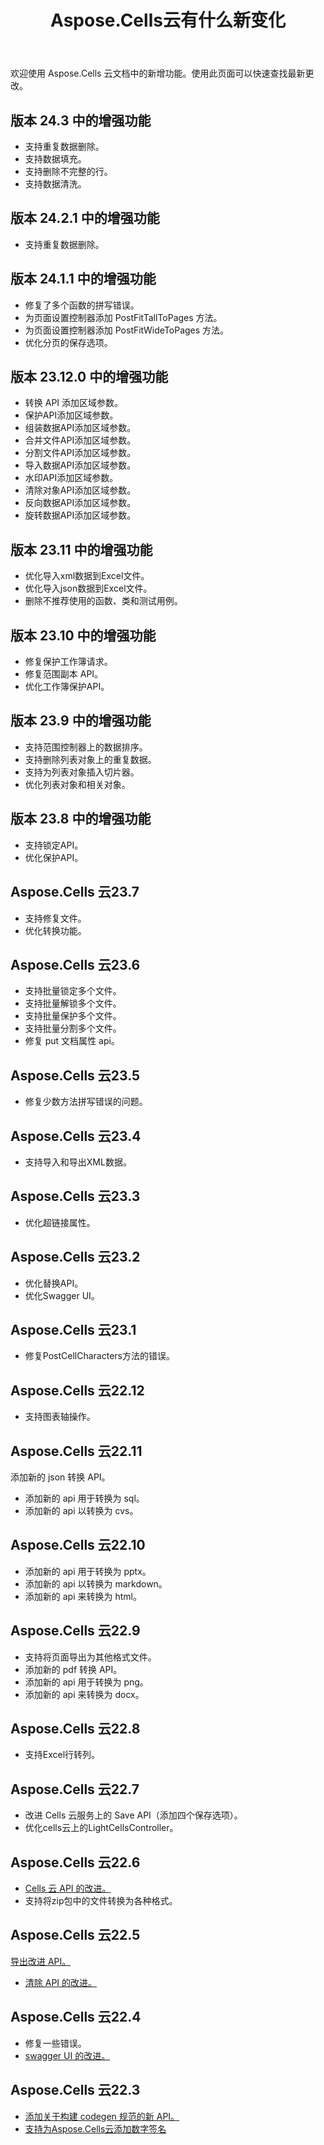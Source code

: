 ﻿---
title: Aspose.Cells云有什么新变化
second_title: Aspose.Cells Cloud Documen
linktitle: 有什么
type: docs
weight: 5
url: /zh/what-s-new-in-aspose-cells-cloud/
keywords: What's new in aspose cells cloud. Office Excel 2013,  Office Excel 2016,  Office Excel 2019，office Excel 365
description: 本页面介绍了最近版本中引入的最有趣的新 Aspose.Cells 云功能
---
欢迎使用 Aspose.Cells 云文档中的新增功能。使用此页面可以快速查找最新更改。

## 版本 24.3 中的增强功能

- 支持重复数据删除。
- 支持数据填充。
- 支持删除不完整的行。
- 支持数据清洗。

## 版本 24.2.1 中的增强功能

- 支持重复数据删除。

## 版本 24.1.1 中的增强功能

- 修复了多个函数的拼写错误。
- 为页面设置控制器添加 PostFitTallToPages 方法。
- 为页面设置控制器添加 PostFitWideToPages 方法。
- 优化分页的保存选项。

## 版本 23.12.0 中的增强功能

- 转换 API 添加区域参数。
- 保护API添加区域参数。
- 组装数据API添加区域参数。
- 合并文件API添加区域参数。
- 分割文件API添加区域参数。
- 导入数据API添加区域参数。
- 水印API添加区域参数。
- 清除对象API添加区域参数。
- 反向数据API添加区域参数。
- 旋转数据API添加区域参数。

## 版本 23.11 中的增强功能

- 优化导入xml数据到Excel文件。
- 优化导入json数据到Excel文件。
- 删除不推荐使用的函数、类和测试用例。

## 版本 23.10 中的增强功能

- 修复保护工作簿请求。
- 修复范围副本 API。
- 优化工作簿保护API。

## 版本 23.9 中的增强功能

- 支持范围控制器上的数据排序。
- 支持删除列表对象上的重复数据。
- 支持为列表对象插入切片器。
- 优化列表对象和相关对象。

## 版本 23.8 中的增强功能

- 支持锁定API。
- 优化保护API。

## Aspose.Cells 云23.7

 * 支持修复文件。
* 优化转换功能。


## Aspose.Cells 云23.6

 * 支持批量锁定多个文件。
 * 支持批量解锁多个文件。
 * 支持批量保护多个文件。
 * 支持批量分割多个文件。
 * 修复 put 文档属性 api。


## Aspose.Cells 云23.5

 * 修复少数方法拼写错误的问题。


## Aspose.Cells 云23.4

 * 支持导入和导出XML数据。


## Aspose.Cells 云23.3

 * 优化超链接属性。


## Aspose.Cells 云23.2

 * 优化替换API。
* 优化Swagger UI。




## Aspose.Cells 云23.1

 * 修复PostCellCharacters方法的错误。



## Aspose.Cells 云22.12

 * 支持图表轴操作。


## Aspose.Cells 云22.11

 添加新的 json 转换 API。
 * 添加新的 api 用于转换为 sql。
 * 添加新的 api 以转换为 cvs。


## Aspose.Cells 云22.10

 * 添加新的 api 用于转换为 pptx。
 * 添加新的 api 以转换为 markdown。
 * 添加新的 api 来转换为 html。

## Aspose.Cells 云22.9

 * 支持将页面导出为其他格式文件。
 * 添加新的 pdf 转换 API。
 * 添加新的 api 用于转换为 png。
 * 添加新的 api 来转换为 docx。

## Aspose.Cells 云22.8

* 支持Excel行转列。

## Aspose.Cells 云22.7

* 改进 Cells 云服务上的 Save API（添加四个保存选项）。
* 优化cells云上的LightCellsController。

## Aspose.Cells 云22.6

* [Cells 云 API 的改进。](/cells/aspose-cells-cloud-22-6-release-notes/)
* 支持将zip包中的文件转换为各种格式。

## Aspose.Cells 云22.5

[导出改进 API。](https://docs.aspose.cloud/cells/export/)
* [清除 API 的改进。](https://docs.aspose.cloud/cells/clear/)

## Aspose.Cells 云22.4

* 修复一些错误。
* [swagger UI 的改进。](https://apireference.aspose.cloud/cells/)

## Aspose.Cells 云22.3

* [添加关于构建 codegen 规范的新 API。](https://api.aspose.cloud/v3.0/cells/codegen/spec)
* [支持为Aspose.Cells云添加数字签名](/cells/workbook/digital-signature/)

